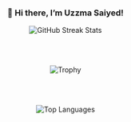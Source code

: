 <div align="center" style="margin: 20px 0;">
  <h3>👋 Hi there, I’m Uzzma Saiyed!</h3>

  <img src="https://streak-stats.demolab.com/?user=UzzmaSaiyed&count_private=true&theme=radical&border_radius=5" alt="GitHub Streak Stats"/>
  
  <br><br>

  <p align="center">
    <img src="https://github-profile-trophy.vercel.app/?username=UzzmaSaiyed&theme=dracula&margin-w=15&column=3&title=MultiLanguage,Repositories,Commits" alt="Trophy"/>
  </p>

  <br><br>

  <img src="https://github-readme-stats.vercel.app/api/top-langs/?username=UzzmaSaiyed&layout=compact&theme=tokyonight&border_radius=10&hide_progress=true&langs_count=15&hide=cmake,Blade,Ruby,Kotlin,Objective-c" alt="Top Languages"/>
</div>
